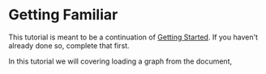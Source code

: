 # Getting Familiar

This tutorial is meant to be a continuation of [Getting Started](getting_started.md). If you haven't already done so, complete that first.

In this tutorial we will covering loading a graph from the document,